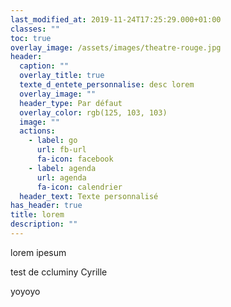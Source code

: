 ```yaml
---
last_modified_at: 2019-11-24T17:25:29.000+01:00
classes: ""
toc: true
overlay_image: /assets/images/theatre-rouge.jpg
header:
  caption: ""
  overlay_title: true
  texte_d_entete_personnalise: desc lorem
  overlay_image: ""
  header_type: Par défaut
  overlay_color: rgb(125, 103, 103)
  image: ""
  actions:
    - label: go
      url: fb-url
      fa-icon: facebook
    - label: agenda
      url: agenda
      fa-icon: calendrier
  header_text: Texte personnalisé
has_header: true
title: lorem
description: ""
---
```

lorem ipesum

test de ccluminy Cyrille





yoyoyo